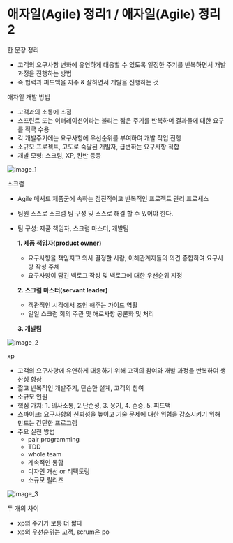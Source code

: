 # 애자일(Agile) 정리1 / 애자일(Agile) 정리2

한 문장 정리

- 고객의 요구사항 변화에 유연하게 대응할 수 있도록 일정한 주기를 반복하면서 개발과정을 진행하는 방법
- 즉 협력과 피드백을 자주 & 잘하면서 개발을 진행하는 것

애자일 개발 방법

- 고객과의 소통에 초점
- 스프린트 또는 이터레이션이라는 불리는 짧은 주기를 반복하며 결과물에 대한 요구를 적극 수용
- 각 개발주기에는 요구사항에 우선순위를 부여하여 개발 작업 진행
- 소규모 프로젝트, 고도로 숙달된 개발자, 급변하는 요구사항 적합
- 개발 모형: 스크럼, XP, 칸반 등등

![image_1](./애자일(Agile)_정리1_애자일(Agile)_정리2/1.png)

스크럼

- Agile 메서드 제품군에 속하는 점진적이고 반복적인 프로젝트 관리 프로세스
- 팀원 스스로 스크럼 팀 구성 및 스스로 해결 할 수 있어야 한다.
- 팀 구성: 제품 책임자, 스크럼 마스터, 개발팀

    **1. 제품 책임자(product owner)**

    - 요구사항을 책임지고 의사 결정할 사람, 이해관계자들의 의견 종합하여 요구사항 작성 주체
    - 요구사항이 담긴 백로그 작성 및 백로그에 대한 우선순위 지정

    **2. 스크럼 마스터(servant leader)**

    - 객관적인 시각에서 조언 해주는 가이드 역활
    - 일일 스크럼 회의 주관 및 애로사항 공론화 및 처리

    **3. 개발팀**

![image_2](./애자일(Agile)_정리1_애자일(Agile)_정리2/2.png)

xp

- 고객의 요구사항에 유연하게 대응하기 위해 고객의 참여와 개발 과정을 반복하여 생산성 향상
- 짧고 반복적인 개발주기, 단순한 설계, 고객의 참여
- 소규모 인원
- 핵심 가치: 1. 의사소통, 2.단순성, 3. 용기, 4. 존중, 5. 피드백
- 스파이크: 요구사항의 신뢰성을 높이고 기술 문제에 대한 위험을 감소시키기 위해 만드는 간단한 프로그램
- 주요 실천 방법
    - pair programming
    - TDD
    - whole team
    - 계속적인 통합
    - 디자인 개선 or 리팩토링
    - 소규모 릴리즈

![image_3](./애자일(Agile)_정리1_애자일(Agile)_정리2/3.png)

두 개의 차이

- xp의 주기가 보통 더 짧다
- xp의 우선순위는 고객, scrum은 po